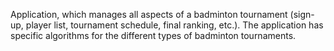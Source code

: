 Application, which manages all aspects of a badminton tournament (sign-up, player list, tournament schedule, final ranking, etc.). The application has specific algorithms for the different types of badminton tournaments.
